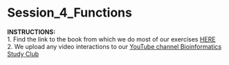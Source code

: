 # Session_4_Functions


**INSTRUCTIONS:**
<br>
    1. Find the link to the book from which we do most of our exercises [HERE](https://ia800602.us.archive.org/18/items/PythonForBiologists./Python%20for%20Biologists..pdf)
    <br>
    2. We upload any video interactions to our [YouTube channel Bioinformatics Study Club](https://www.youtube.com/channel/UC_ZRbI2d7dtskvXzohhO7Sw/playlists)
